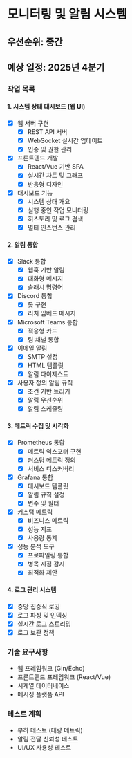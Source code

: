 # 모니터링 및 알림 시스템

## 우선순위: 중간
## 예상 일정: 2025년 4분기

### 작업 목록

#### 1. 시스템 상태 대시보드 (웹 UI)
- [x] 웹 서버 구현
  - [x] REST API 서버
  - [x] WebSocket 실시간 업데이트
  - [x] 인증 및 권한 관리
- [x] 프론트엔드 개발
  - [x] React/Vue 기반 SPA
  - [x] 실시간 차트 및 그래프
  - [x] 반응형 디자인
- [x] 대시보드 기능
  - [x] 시스템 상태 개요
  - [x] 실행 중인 작업 모니터링
  - [x] 히스토리 및 로그 검색
  - [x] 멀티 인스턴스 관리

#### 2. 알림 통합
- [x] Slack 통합
  - [x] 웹훅 기반 알림
  - [x] 대화형 메시지
  - [x] 슬래시 명령어
- [x] Discord 통합
  - [x] 봇 구현
  - [x] 리치 임베드 메시지
- [x] Microsoft Teams 통합
  - [x] 적응형 카드
  - [x] 팀 채널 통합
- [x] 이메일 알림
  - [x] SMTP 설정
  - [x] HTML 템플릿
  - [x] 알림 다이제스트
- [x] 사용자 정의 알림 규칙
  - [x] 조건 기반 트리거
  - [x] 알림 우선순위
  - [x] 알림 스케줄링

#### 3. 메트릭 수집 및 시각화
- [x] Prometheus 통합
  - [x] 메트릭 익스포터 구현
  - [x] 커스텀 메트릭 정의
  - [x] 서비스 디스커버리
- [x] Grafana 통합
  - [x] 대시보드 템플릿
  - [x] 알림 규칙 설정
  - [x] 변수 및 필터
- [x] 커스텀 메트릭
  - [x] 비즈니스 메트릭
  - [x] 성능 지표
  - [x] 사용량 통계
- [x] 성능 분석 도구
  - [x] 프로파일링 통합
  - [x] 병목 지점 감지
  - [x] 최적화 제안

#### 4. 로그 관리 시스템
- [x] 중앙 집중식 로깅
- [x] 로그 파싱 및 인덱싱
- [x] 실시간 로그 스트리밍
- [x] 로그 보관 정책

### 기술 요구사항
- 웹 프레임워크 (Gin/Echo)
- 프론트엔드 프레임워크 (React/Vue)
- 시계열 데이터베이스
- 메시징 플랫폼 API

### 테스트 계획
- 부하 테스트 (대량 메트릭)
- 알림 전달 신뢰성 테스트
- UI/UX 사용성 테스트